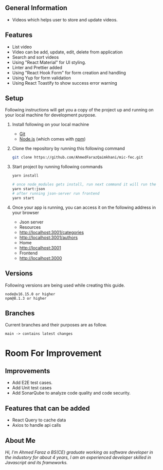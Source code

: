 ## General Information

- Videos which helps user to store and update videos.

## Features

- List video
- Video can be add, update, edit, delete from application
- Search and sort videos
- Using "React Material" for UI styling.
- Linter and Prettier added
- Using "React Hook Form" for form creation and handling
- Using Yup for form validation
- Using React Toastify to show success error warning

## Setup

Following instructions will get you a copy of the project up and running on your local machine for development purpose.

1.  Install following on your local machine
    - [Git](https://git-scm.com)
    - [Node.js](https://nodejs.org/en/download/) (which comes with [npm](http://npmjs.com))
2.  Clone the repository by running this following command
    ```bash
    git clone https://github.com/AhmedFarazQaimkhani/mic-fec.git
    ```
3.  Start project by running following commands

    ```bash
    yarn install

    # once node_modules gets install, run next command it will run the json-server
    yarn start:json
    # after running json-server run frontend
    yarn start
    ```

4.  Once your app is running, you can access it on the following address in your browser
    - Json server
    - Resources
    - [http://localhost:3001/categories](http://localhost:3001/categories)
    - [http://localhost:3001/authors](http://localhost:3001/authors)
    - Home
    - [http://localhost:3001](http://localhost:3001)
    - Frontend
    - [http://localhost:3000](http://localhost:3000)

## Versions

Following versions are being used while creating this guide.

```
node@v16.15.0 or higher
npm@8.1.3 or higher
```

## Branches

Current branches and their purposes are as follow.

```
main -> contains latest changes

```

# Room For Improvement

## Improvements

- Add E2E test cases.
- Add Unit test cases
- Add SonarQube to analyze code quality and code security.

## Features that can be added

- React Query to cache data
- Axios to handle api calls

## About Me

_Hi, I'm Ahmed Faraz a BS(CE) graduate working as software developer in the industory for about 4 years, I am an experienced developer skilled in Javascript and its frameworks._
